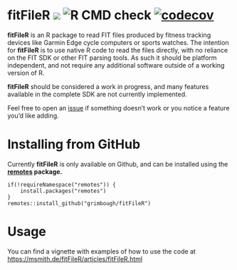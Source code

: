fitFileR [![](https://img.shields.io/badge/dev%20version-0.1.0-blue.svg)](https://github.com/grimbough/fitFileR) ![R CMD check](https://github.com/grimbough/fitFileR/workflows/R-CMD-check/badge.svg) [![codecov](https://codecov.io/github/grimbough/fitFileR/branch/fit-class/graphs/badge.svg)](https://codecov.io/github/grimbough/fitFileR)
=================================================================================================================================================================================================================================================================================================================================================

**fitFileR** is an R package to read FIT files produced by fitness
tracking devices like Garmin Edge cycle computers or sports watches. The
intention for **fitFileR** is to use native R code to read the files
directly, with no reliance on the FIT SDK or other FIT parsing tools. As
such it should be platform independent, and not require any additional
software outside of a working version of R.

**fitFileR** should be considered a work in progress, and many features
available in the complete SDK are not currently implemented.

Feel free to open an
[issue](https://github.com/grimbough/fitFileR/issues) if something
doesn’t work or you notice a feature you’d like adding.

Installing from GitHub
======================

Currently **fitFileR** is only available on Github, and can be installed
using the **[remotes](https://cran.r-project.org/package=remotes)
package.**

    if(!requireNamespace("remotes")) {
        install.packages("remotes")
    }
    remotes::install_github("grimbough/fitFileR")

Usage
=====

You can find a vignette with examples of how to use the code at
<a href="https://msmith.de/fitFileR/articles/fitFileR.html" class="uri">https://msmith.de/fitFileR/articles/fitFileR.html</a>
